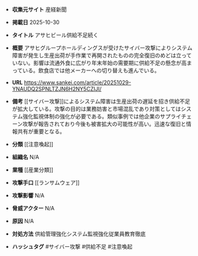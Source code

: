 - **収集元サイト**
産経新聞

- **掲載日**
2025-10-30

- **タイトル**
アサヒビール供給不足続く

- **概要**
アサヒグループホールディングスが受けたサイバー攻撃によりシステム障害が発生し生産出荷が手作業で再開されたものの完全復旧のめどは立っていない。影響は流通外食に広がり年末年始の需要期に供給不足の懸念が高まっている。飲食店では他メーカーへの切り替えも進んでいる。

- **URL**
https://www.sankei.com/article/20251029-YNAUDQ2SPNLTZJN6H2NY5CZIJI/

- **備考**
[[サイバー攻撃]]によるシステム障害は生産出荷の遅延を招き供給不足が拡大している。攻撃の目的は業務妨害と市場混乱であり対策としてはシステム強化監視体制の強化が必要である。類似事例では他企業のサプライチェーン攻撃が報告されており今後も被害拡大の可能性が高い。迅速な復旧と情報共有が重要となる。

- **分類**
[[注意喚起]]

- **組織名**
N/A

- **業種**
[[産業分類]]

- **攻撃手口**
[[ランサムウェア]]

- **攻撃影響**
N/A

- **脅威アクター**
N/A

- **原因**
N/A

- **対処方法**
供給管理強化システム監視強化従業員教育徹底

- **ハッシュタグ**
#サイバー攻撃 #供給不足 #注意喚起
